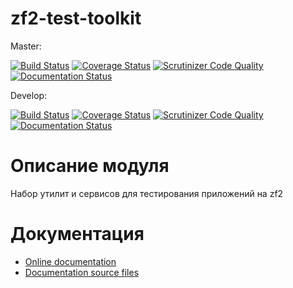 # zf2-test-toolkit

Master:

[![Build Status](https://travis-ci.org/nnx-company/zf2-test-toolkit.svg?branch=master)](https://travis-ci.org/nnx-company/zf2-test-toolkit)
[![Coverage Status](https://coveralls.io/repos/github/nnx-company/zf2-test-toolkit/badge.svg?branch=master)](https://coveralls.io/github/nnx-company/zf2-test-toolkit?branch=master)
[![Scrutinizer Code Quality](https://scrutinizer-ci.com/g/nnx-company/zf2-test-toolkit/badges/quality-score.png?b=master)](https://scrutinizer-ci.com/g/nnx-company/zf2-test-toolkit/?branch=master)
[![Documentation Status](https://readthedocs.org/projects/nnx-zf2-test-toolkit/badge/?version=master)](http://nnx-zf2-test-toolkit.readthedocs.org/ru/latest/?badge=master)


Develop:

[![Build Status](https://travis-ci.org/nnx-company/zf2-test-toolkit.svg?branch=dev)](https://travis-ci.org/nnx-company/zf2-test-toolkit)
[![Coverage Status](https://coveralls.io/repos/github/nnx-company/zf2-test-toolkit/badge.svg?branch=dev)](https://coveralls.io/github/nnx-company/zf2-test-toolkit?branch=dev)
[![Scrutinizer Code Quality](https://scrutinizer-ci.com/g/nnx-company/zf2-test-toolkit/badges/quality-score.png?b=dev)](https://scrutinizer-ci.com/g/nnx-company/zf2-test-toolkit/?branch=dev)
[![Documentation Status](https://readthedocs.org/projects/nnx-zf2-test-toolkit/badge/?version=dev)](http://nnx-zf2-test-toolkit.readthedocs.org/ru/latest/?badge=dev)

# Описание модуля

Набор утилит и сервисов для тестирования приложений на zf2

# Документация
- [Online documentation](http://nnx-zf2-test-toolkit.readthedocs.org/ru/dev/)
- [Documentation source files](doc/book/ru/)
